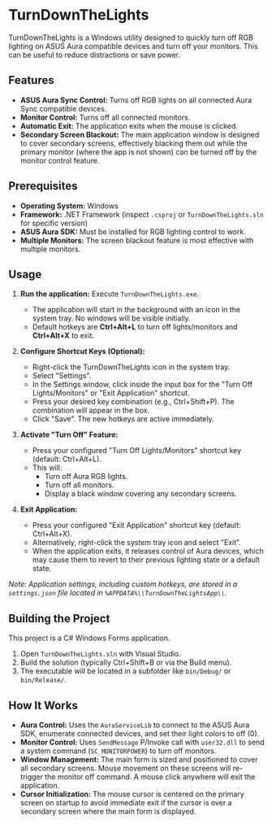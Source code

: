 # TurnDownTheLights

TurnDownTheLights is a Windows utility designed to quickly turn off RGB lighting on ASUS Aura compatible devices and turn off your monitors. This can be useful to reduce distractions or save power.

## Features

*   **ASUS Aura Sync Control:** Turns off RGB lights on all connected Aura Sync compatible devices.
*   **Monitor Control:** Turns off all connected monitors.
*   **Automatic Exit:** The application exits when the mouse is clicked.
*   **Secondary Screen Blackout:** The main application window is designed to cover secondary screens, effectively blacking them out while the primary monitor (where the app is not shown) can be turned off by the monitor control feature.

## Prerequisites

*   **Operating System:** Windows
*   **Framework:** .NET Framework (inspect `.csproj` or `TurnDownTheLights.sln` for specific version)
*   **ASUS Aura SDK:** Must be installed for RGB lighting control to work.
*   **Multiple Monitors:** The screen blackout feature is most effective with multiple monitors.

## Usage

1.  **Run the application:** Execute `TurnDownTheLights.exe`.
    *   The application will start in the background with an icon in the system tray. No windows will be visible initially.
    *   Default hotkeys are **Ctrl+Alt+L** to turn off lights/monitors and **Ctrl+Alt+X** to exit.

2.  **Configure Shortcut Keys (Optional):**
    *   Right-click the TurnDownTheLights icon in the system tray.
    *   Select "Settings".
    *   In the Settings window, click inside the input box for the "Turn Off Lights/Monitors" or "Exit Application" shortcut.
    *   Press your desired key combination (e.g., Ctrl+Shift+P). The combination will appear in the box.
    *   Click "Save". The new hotkeys are active immediately.

3.  **Activate "Turn Off" Feature:**
    *   Press your configured "Turn Off Lights/Monitors" shortcut key (default: Ctrl+Alt+L).
    *   This will:
        *   Turn off Aura RGB lights.
        *   Turn off all monitors.
        *   Display a black window covering any secondary screens.

4.  **Exit Application:**
    *   Press your configured "Exit Application" shortcut key (default: Ctrl+Alt+X).
    *   Alternatively, right-click the system tray icon and select "Exit".
    *   When the application exits, it releases control of Aura devices, which may cause them to revert to their previous lighting state or a default state.

*Note: Application settings, including custom hotkeys, are stored in a `settings.json` file located in `%APPDATA%\\TurnDownTheLightsApp\\`.*

## Building the Project

This project is a C# Windows Forms application.
1.  Open `TurnDownTheLights.sln` with Visual Studio.
2.  Build the solution (typically Ctrl+Shift+B or via the Build menu).
3.  The executable will be located in a subfolder like `bin/Debug/` or `bin/Release/`.

## How It Works

*   **Aura Control:** Uses the `AuraServiceLib` to connect to the ASUS Aura SDK, enumerate connected devices, and set their light colors to off (0).
*   **Monitor Control:** Uses `SendMessage` P/Invoke call with `user32.dll` to send a system command (`SC_MONITORPOWER`) to turn off monitors.
*   **Window Management:** The main form is sized and positioned to cover all secondary screens. Mouse movement on these screens will re-trigger the monitor off command. A mouse click anywhere will exit the application.
*   **Cursor Initialization:** The mouse cursor is centered on the primary screen on startup to avoid immediate exit if the cursor is over a secondary screen where the main form is displayed.
